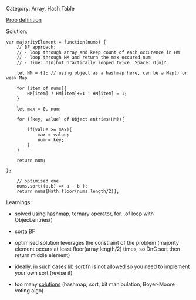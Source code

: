 Category: Array, Hash Table

[Prob definition](https://leetcode.com/problems/majority-element/?envType=study-plan&id=data-structure-ii)

Solution:

```
var majorityElement = function(nums) {
    // BF approach:
    // - loop through array and keep count of each occurence in HM
    // - loop through HM and return the max occured num
    // - Time: O(n)but practically looped twice. Space: O(n)?

    let HM = {}; // using object as a hashmap here, can be a Map() or weak Map

    for (item of nums){
        HM[item] ? HM[item]+=1 : HM[item] = 1;
    }

    let max = 0, num;

    for ([key, value] of Object.entries(HM)){

        if(value >= max){
            max = value;
            num = key;
        }
    }

    return num;

};
```

```
    // optimised one
    nums.sort((a,b) => a - b );
    return nums[Math.floor(nums.length/2)];
```

Learnings:

- solved using hashmap, ternary operator, for…of loop with Object.entries()
- sorta BF

- optimised solution leverages the constraint of the problem (majority element occurs at least floor(array.length/2) times, so DnC sort then return middle element)

- ideally, in such cases lib sort fn is not allowed so you need to implement your own sort (revise it)

- too many [solutions](https://leetcode.com/problems/majority-element/solutions/127412/majority-element/) (hashmap, sort, bit manipulation, Boyer-Moore voting algo)
